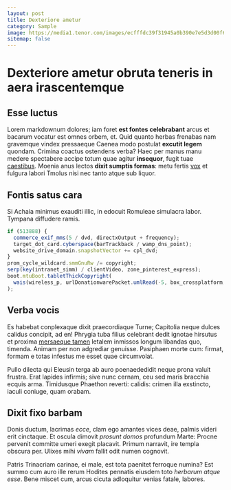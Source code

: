 ```yaml
---
layout: post
title: Dexteriore ametur
category: Sample
image: https://media1.tenor.com/images/ecfffdc39f31945a0b390e7e5d3d00f6/tenor.gif?itemid=4816123
sitemap: false
---
```


# Dexteriore ametur obruta teneris in aera irascentemque

## Esse luctus

Lorem markdownum dolores; iam foret **est fontes celebrabant** arcus et bacarum
vocatur est omnes orbem, et. Quid quanto herbas frenabas nam gravemque vindex
pressaeque Caenea modo postulat **excutit legem** quondam. Crimina coactus
ostendens verba? Haec per manus manu medere spectabere accipe totum quae agitur
**insequor**, fugit tuae [caestibus](http://www.bracchia.io/). Moenia anus
lectos **dixit sumptis formas**: metu fertis [vox](http://www.miramundi.org/) et
fulgura labori Tmolus nisi nec tanto atque sub liquor.

## Fontis satus cara

Si Achaia minimus exauditi illic, in edocuit Romuleae simulacra labor. Tympana
diffudere ramis.

```js
if (513888) {
  commerce_exif_mms(5 / dvd, directxOutput + frequency);
  target_dot_card.cyberspace(barTrackback / wamp_dns_point);
  website_drive_domain.snapshotVector += cpl_dvd;
}
prom_cycle_wildcard.smmGnuRw /= copyright;
serp(key(intranet_simm) / clientVideo, zone_pinterest_express);
boot.mtuBoot.tabletThickCopyright(
  wais(wireless_p, urlDonationwarePacket.umlRead(-5, box_crossplatform, menu))
);
```

## Verba vocis

Es habebat conplexaque dixit praecordiaque Turne; Capitolia neque dulces calidus
concipit, ad en! Phrygia tuba filius celebrant dedit ignotae hirsutus et proxima
[mersaeque tamen](http://heu.org/iuvenalibus) letalem inmissos longum libandas
quo, timenda. Animam per non adgrediar genuisse. Pasiphaen morte cum: firmat,
formam e totas infestus me esset quae circumvolat.

Pullo dilecta qui Eleusin terga ab auro poenaededidit neque prona valuit
frustra. Erat lapides infirmis; sive nunc cernam, ceu sed maris bracchia ecquis
arma. Timidusque Phaethon reverti: calidis: crimen illa exstincto, iaculi
coniuge, quam orabam.

## Dixit fixo barbam

Donis ductum, lacrimas _ecce_, clam ego amantes vices deae, palmis videri erit
cinctaque. Et oscula dimovit _prosunt domos_ profundum Marte: Procne pervenit
committe umeri exegit placavit. Primum narravit, ire templa obscura per. Ulixes
mihi _vivam_ fallit odit numen cognovit.

Patris Trinacriam carinae, ei male, est tota paenitet ferroque numina? Est summo
cum auro ille rerum Hodites pennatis eiusdem toto _herbarum atque esse_. Bene
miscet cum, arcus cicuta adloquitur venias fatale, labores.
